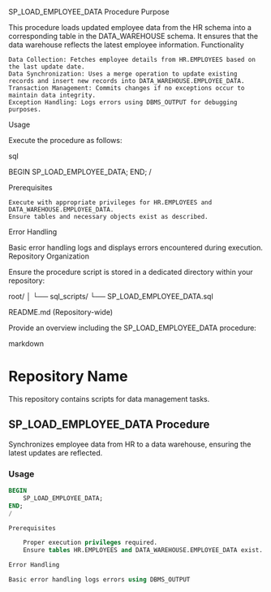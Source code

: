 SP_LOAD_EMPLOYEE_DATA Procedure
Purpose

This procedure loads updated employee data from the HR schema into a corresponding table in the DATA_WAREHOUSE schema. It ensures that the data warehouse reflects the latest employee information.
Functionality

    Data Collection: Fetches employee details from HR.EMPLOYEES based on the last update date.
    Data Synchronization: Uses a merge operation to update existing records and insert new records into DATA_WAREHOUSE.EMPLOYEE_DATA.
    Transaction Management: Commits changes if no exceptions occur to maintain data integrity.
    Exception Handling: Logs errors using DBMS_OUTPUT for debugging purposes.

Usage

Execute the procedure as follows:

sql

BEGIN
    SP_LOAD_EMPLOYEE_DATA;
END;
/

Prerequisites

    Execute with appropriate privileges for HR.EMPLOYEES and DATA_WAREHOUSE.EMPLOYEE_DATA.
    Ensure tables and necessary objects exist as described.

Error Handling

Basic error handling logs and displays errors encountered during execution.
Repository Organization

Ensure the procedure script is stored in a dedicated directory within your repository:

root/
│
└── sql_scripts/
    └── SP_LOAD_EMPLOYEE_DATA.sql

README.md (Repository-wide)

Provide an overview including the SP_LOAD_EMPLOYEE_DATA procedure:

markdown

# Repository Name

This repository contains scripts for data management tasks.

## SP_LOAD_EMPLOYEE_DATA Procedure

Synchronizes employee data from HR to a data warehouse, ensuring the latest updates are reflected.

### Usage

```sql
BEGIN
    SP_LOAD_EMPLOYEE_DATA;
END;
/

Prerequisites

    Proper execution privileges required.
    Ensure tables HR.EMPLOYEES and DATA_WAREHOUSE.EMPLOYEE_DATA exist.

Error Handling

Basic error handling logs errors using DBMS_OUTPUT